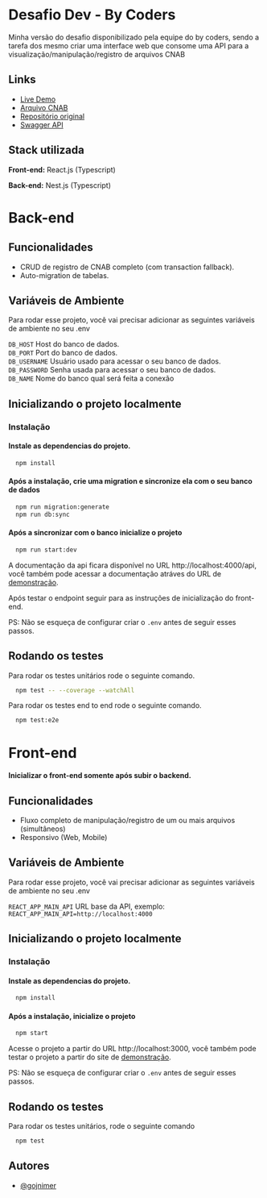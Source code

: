 
# Desafio Dev - By Coders

Minha versão do desafio disponibilizado pela equipe do by coders, sendo a tarefa dos mesmo criar uma interface web que consome uma API para a visualização/manipulação/registro de arquivos CNAB


## Links

 - [Live Demo](https://desafio.gojlevicius.com/dashboard)
 - [Arquivo CNAB](https://raw.githubusercontent.com/gojnimer/desafio-dev/main/CNAB.txt)
 - [Repositório original](https://github.com/ByCodersTec/desafio-dev)
 - [Swagger API](https://desafio-dev-backend.herokuapp.com/api)
 


## Stack utilizada

**Front-end:** React.js (Typescript)

**Back-end:** Nest.js (Typescript)


# Back-end



## Funcionalidades

- CRUD de registro de CNAB completo (com transaction fallback).
- Auto-migration de tabelas.
## Variáveis de Ambiente

Para rodar esse projeto, você vai precisar adicionar as seguintes variáveis de ambiente no seu .env

`DB_HOST` Host do banco de dados.  
`DB_PORT` Port do banco de dados.  
`DB_USERNAME` Usuário usado para acessar o seu banco de dados.  
`DB_PASSWORD` Senha usada para acessar o seu banco de dados.  
`DB_NAME` Nome do banco qual será feita a conexão  

## Inicializando o projeto localmente

### Instalação

#### Instale as dependencias do projeto.
```bash
  npm install
```

#### Após a instalação, crie uma migration e sincronize ela com o seu banco de dados
```bash
  npm run migration:generate
  npm run db:sync
```

#### Após a sincronizar com o banco inicialize o projeto
```bash
  npm run start:dev
```

A documentação da api ficara disponível no URL http://localhost:4000/api, você também pode acessar a documentação atráves do URL de [demonstração](https://desafio-dev-backend.herokuapp.com/api).

Após testar o endpoint seguir para as instruções de inicialização do front-end.

PS: Não se esqueça de configurar criar o `.env` antes de seguir esses passos.
## Rodando os testes

Para rodar os testes unitários rode o seguinte comando.

```bash
  npm test -- --coverage --watchAll
```

Para rodar os testes end to end rode o seguinte comando.

```bash
  npm test:e2e
```


# Front-end

#### Inicializar o front-end somente após subir o backend.

## Funcionalidades

- Fluxo completo de manipulação/registro de um ou mais arquivos (simultâneos)
- Responsivo (Web, Mobile)

## Variáveis de Ambiente

Para rodar esse projeto, você vai precisar adicionar as seguintes variáveis de ambiente no seu .env

`REACT_APP_MAIN_API` URL base da API, exemplo: `REACT_APP_MAIN_API=http://localhost:4000`



## Inicializando o projeto localmente

### Instalação

#### Instale as dependencias do projeto.
```bash
  npm install
```

#### Após a instalação, inicialize o projeto
```bash
  npm start
```

Acesse o projeto a partir do URL http://localhost:3000, você também pode testar o projeto a partir do site de [demonstração](https://desafio.gojlevicius.com/dashboard).

PS: Não se esqueça de configurar criar o `.env` antes de seguir esses passos.


## Rodando os testes

Para rodar os testes unitários, rode o seguinte comando

```bash
  npm test
```


## Autores

- [@gojnimer](https://github.com/gojnimer)

